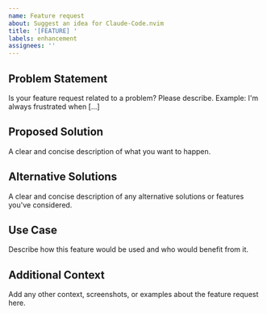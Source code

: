 ```yaml
---
name: Feature request
about: Suggest an idea for Claude-Code.nvim
title: '[FEATURE] '
labels: enhancement
assignees: ''
---
```


## Problem Statement

Is your feature request related to a problem? Please describe.
Example: I'm always frustrated when [...]

## Proposed Solution

A clear and concise description of what you want to happen.

## Alternative Solutions

A clear and concise description of any alternative solutions or features you've considered.

## Use Case

Describe how this feature would be used and who would benefit from it.

## Additional Context

Add any other context, screenshots, or examples about the feature request here.